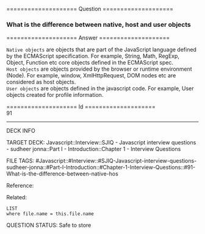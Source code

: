 ==================== Question ====================  

### What is the difference between native, host and user objects  

==================== Answer ====================  

`Native objects` are objects that are part of the JavaScript language defined by
the ECMAScript specification. For example, String, Math, RegExp, Object,
Function etc core objects defined in the ECMAScript spec.  
`Host objects` are objects provided by the browser or runtime environment
(Node). For example, window, XmlHttpRequest, DOM nodes etc are considered as
host objects.  
`User objects` are objects defined in the javascript code. For example, User
objects created for profile information.

==================== Id ====================  
91
<!--ID: 1707879883280-->

---

DECK INFO

TARGET DECK: Javascript::Interview::SJIQ - Javascript interview questions - sudheer jonna::Part I - Introduction::Chapter 1 - Interview Questions

FILE TAGS: #Javascript::#Interview::#SJIQ-Javascript-interview-questions-sudheer-jonna::#Part-I-Introduction::#Chapter-1-Interview-Questions::#91-What-is-the-difference-between-native-hos

Reference:

Related:

```dataview
LIST
where file.name = this.file.name
```
QUESTION STATUS: Safe to store
